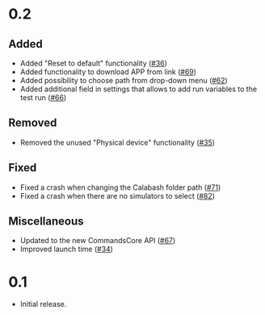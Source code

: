 # 0.2

## Added

- Added "Reset to default" functionality ([#36](https://github.com/JoeSSS/calabash-launcher/pull/36))
- Added functionality to download APP from link ([#69](https://github.com/xing/calabash-launcher/pull/69))
- Added possibility to choose path from drop-down menu ([#62](https://github.com/xing/calabash-launcher/pull/62))
- Added additional field in settings that allows to add run variables to the test run ([#66](https://github.com/xing/calabash-launcher/pull/66))

## Removed

- Removed the unused "Physical device" functionality ([#35](https://github.com/JoeSSS/calabash-launcher/pull/35))

## Fixed

- Fixed a crash when changing the Calabash folder path ([#71](https://github.com/xing/calabash-launcher/pull/71))
- Fixed a crash when there are no simulators to select ([#82](https://github.com/xing/calabash-launcher/pull/82))

## Miscellaneous

- Updated to the new CommandsCore API ([#67](https://github.com/xing/calabash-launcher/pull/67))
- Improved launch time ([#34](https://github.com/JoeSSS/calabash-launcher/pull/34))

# 0.1

- Initial release.
